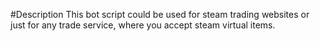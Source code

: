 #Description
This bot script could be used for steam trading websites or just for any trade service, where you accept steam virtual items.
